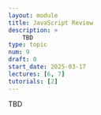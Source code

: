 ```yaml
---
layout: module
title: JavaScript Review
description: > 
    TBD
type: topic
num: 9
draft: 0
start_date: 2025-03-17
lectures: [6, 7]
tutorials: [2]
---
```


TBD
